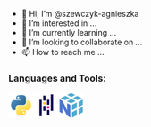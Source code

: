 - 👋 Hi, I’m @szewczyk-agnieszka
- 👀 I’m interested in ...
- 🌱 I’m currently learning ...
- 💞️ I’m looking to collaborate on ...
- 📫 How to reach me ...


### Languages and Tools:
[<img align="left" width="45px" src="https://raw.githubusercontent.com/devicons/devicon/master/icons/python/python-original.svg"/>](https://www.python.org/)
[<img align="left" width="45px" src="https://raw.githubusercontent.com/devicons/devicon/2ae2a900d2f041da66e950e4d48052658d850630/icons/pandas/pandas-original.svg"/>](https://pandas.pydata.org/)
[<img align="left" width="45px" src="https://raw.githubusercontent.com/devicons/devicon/2ae2a900d2f041da66e950e4d48052658d850630/icons/numpy/numpy-original.svg"/>](https://numpy.org/)







